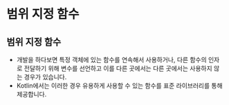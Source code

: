 # 범위 지정 함수
## 범위 지정 함수
* 개발을 하다보면 특정 객체에 있는 함수를 연속해서 사용하거나, 다른 함수의 인자로 전달하기 위해 변수를 선언하고 이를 다른 곳에서는 다른 곳에서는 사용하지 않는 경우가 있습니다.
* Kotlin에서는 이러한 경우 유용하게 사용할 수 있는 함수를 표준 라이브러리를 통해 제공합니다.
